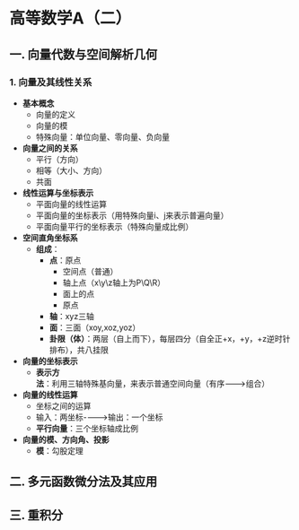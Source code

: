 # 高等数学A（二）

## 一. 向量代数与空间解析几何

### 1. 向量及其线性关系

- **基本概念**
  - 向量的定义
  - 向量的模
  - 特殊向量：单位向量、零向量、负向量
- **向量之间的关系**
  - 平行（方向）
  - 相等（大小、方向）
  - 共面
- **线性运算与坐标表示**
  - 平面向量的线性运算
  - 平面向量的坐标表示（用特殊向量i、j来表示普遍向量）
  - 平面向量平行的坐标表示（特殊向量成比例）
- **空间直角坐标系**
  - **组成**：
    - **点**：原点
      - 空间点（普通）
      - 轴上点（x\y\z轴上为P\Q\R）
      - 面上的点
      - 原点
    - **轴**：xyz三轴
    - **面**：三面（xoy,xoz,yoz）
    - **卦限（体）**：两层（自上而下），每层四分（自全正+x，+y，+z逆时针排布），共八挂限
- **向量的坐标表示**
  - **表示方法**：利用三轴特殊基向量，来表示普通空间向量（有序--->组合）
- **向量的线性运算**
  - 坐标之间的运算
  - 输入：两坐标---->输出：一个坐标
  - **平行向量**：三个坐标轴成比例
- **向量的模、方向角、投影**
  - **模**：勾股定理

## 二.  多元函数微分法及其应用

## 三.  重积分